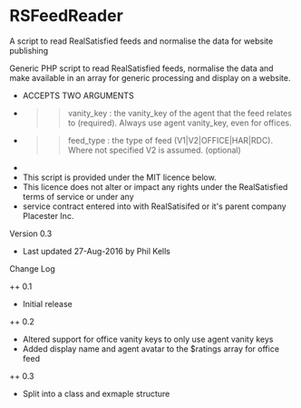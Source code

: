# RSFeedReader
A script to read RealSatisfied feeds and normalise the data for website publishing

Generic PHP script to read RealSatisfied feeds, normalise the data and make available in an array for generic processing and display on a website.
 * ACCEPTS TWO ARGUMENTS
 * >> vanity_key : the vanity_key of the agent that the feed relates to (required). Always use agent vanity_key, even for offices.
 * >> feed_type : the type of feed (V1|V2|OFFICE|HAR|RDC). Where not specified V2 is assumed. (optional)
 * 
 * This script is provided under the MIT licence below. 
 * This licence does not alter or impact any rights under the RealSatisfied terms of service or under any 
 * service contract entered into with RealSatisifed or it's parent company Placester Inc.
 
  Version 0.3
 * Last updated 27-Aug-2016 by Phil Kells
 
Change Log

++ 0.1 
 * Initial release

++ 0.2 
 * Altered support for office vanity keys to only use agent vanity keys 
 * Added display name and agent avatar to the $ratings array for office feed
 
++ 0.3
 * Split into a class and exmaple structure
